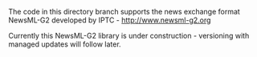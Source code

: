 The code in this directory branch supports the news exchange format NewsML-G2 developed by IPTC - http://www.newsml-g2.org

Currently this NewsML-G2 library is under construction - versioning with managed updates will follow later.
